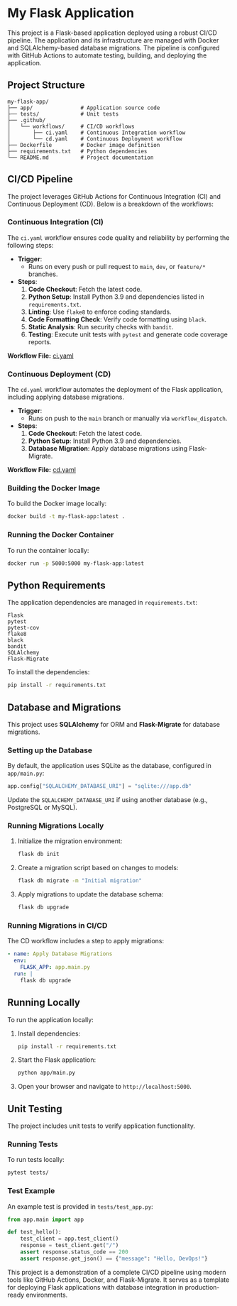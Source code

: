 # My Flask Application

This project is a Flask-based application deployed using a robust CI/CD pipeline. The application and its infrastructure are managed with Docker and SQLAlchemy-based database migrations. The pipeline is configured with GitHub Actions to automate testing, building, and deploying the application.

## Project Structure

```plaintext
my-flask-app/
├── app/               # Application source code
├── tests/             # Unit tests
├── .github/
│   └── workflows/     # CI/CD workflows
│       ├── ci.yaml    # Continuous Integration workflow
│       └── cd.yaml    # Continuous Deployment workflow
├── Dockerfile         # Docker image definition
├── requirements.txt   # Python dependencies
└── README.md          # Project documentation
```

## CI/CD Pipeline

The project leverages GitHub Actions for Continuous Integration (CI) and Continuous Deployment (CD). Below is a breakdown of the workflows:

### Continuous Integration (CI)

The `ci.yaml` workflow ensures code quality and reliability by performing the following steps:

- **Trigger**:
  - Runs on every push or pull request to `main`, `dev`, or `feature/*` branches.
- **Steps**:
  1. **Code Checkout**: Fetch the latest code.
  2. **Python Setup**: Install Python 3.9 and dependencies listed in `requirements.txt`.
  3. **Linting**: Use `flake8` to enforce coding standards.
  4. **Code Formatting Check**: Verify code formatting using `black`.
  5. **Static Analysis**: Run security checks with `bandit`.
  6. **Testing**: Execute unit tests with `pytest` and generate code coverage reports.

**Workflow File:** [ci.yaml](.github/workflows/ci.yaml)

### Continuous Deployment (CD)

The `cd.yaml` workflow automates the deployment of the Flask application, including applying database migrations.

- **Trigger**:
  - Runs on push to the `main` branch or manually via `workflow_dispatch`.
- **Steps**:
  1. **Code Checkout**: Fetch the latest code.
  2. **Python Setup**: Install Python 3.9 and dependencies.
  3. **Database Migration**: Apply database migrations using Flask-Migrate.

**Workflow File:** [cd.yaml](.github/workflows/cd.yaml)


### Building the Docker Image

To build the Docker image locally:

```bash
docker build -t my-flask-app:latest .
```

### Running the Docker Container

To run the container locally:

```bash
docker run -p 5000:5000 my-flask-app:latest
```

## Python Requirements

The application dependencies are managed in `requirements.txt`:

```plaintext
Flask
pytest
pytest-cov
flake8
black
bandit
SQLAlchemy
Flask-Migrate
```

To install the dependencies:

```bash
pip install -r requirements.txt
```

## Database and Migrations

This project uses **SQLAlchemy** for ORM and **Flask-Migrate** for database migrations.

### Setting up the Database

By default, the application uses SQLite as the database, configured in `app/main.py`:

```python
app.config["SQLALCHEMY_DATABASE_URI"] = "sqlite:///app.db"
```

Update the `SQLALCHEMY_DATABASE_URI` if using another database (e.g., PostgreSQL or MySQL).

### Running Migrations Locally

1. Initialize the migration environment:

   ```bash
   flask db init
   ```

2. Create a migration script based on changes to models:

   ```bash
   flask db migrate -m "Initial migration"
   ```

3. Apply migrations to update the database schema:

   ```bash
   flask db upgrade
   ```

### Running Migrations in CI/CD

The CD workflow includes a step to apply migrations:

```yaml
- name: Apply Database Migrations
  env:
    FLASK_APP: app.main.py
  run: |
    flask db upgrade
```

## Running Locally

To run the application locally:

1. Install dependencies:

   ```bash
   pip install -r requirements.txt
   ```

2. Start the Flask application:

   ```bash
   python app/main.py
   ```

3. Open your browser and navigate to `http://localhost:5000`.

## Unit Testing

The project includes unit tests to verify application functionality.

### Running Tests

To run tests locally:

```bash
pytest tests/
```

### Test Example

An example test is provided in `tests/test_app.py`:

```python
from app.main import app

def test_hello():
    test_client = app.test_client()
    response = test_client.get("/")
    assert response.status_code == 200
    assert response.get_json() == {"message": "Hello, DevOps!"}
```

This project is a demonstration of a complete CI/CD pipeline using modern tools like GitHub Actions, Docker, and Flask-Migrate. It serves as a template for deploying Flask applications with database integration in production-ready environments.

